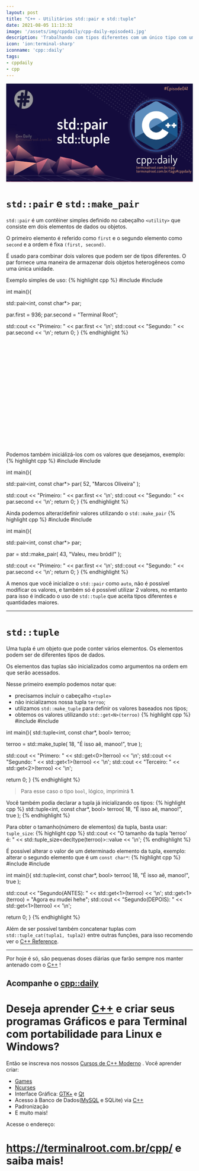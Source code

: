 ```yaml
---
layout: post
title: "C++ - Utilitários std::pair e std::tuple"
date: 2021-08-05 11:13:32
image: '/assets/img/cppdaily/cpp-daily-episode41.jpg'
description: 'Trabalhando com tipos diferentes com um único tipo com uma ferramenta já existente da STL.'
icon: 'ion:terminal-sharp'
iconname: 'cpp::daily'
tags:
- cppdaily
- cpp
---
```


![C++ - Utilitários std::pair e std::tuple](/assets/img/cppdaily/cpp-daily-episode41.jpg)

# `std::pair` e `std::make_pair`
`std::pair` é um contêiner simples definido no cabeçalho `<utility>` que consiste em dois elementos de dados ou objetos.

O primeiro elemento é referido como `first` e o segundo elemento como `second` e a ordem é fixa `(first, second)`.

É usado para combinar dois valores que podem ser de tipos diferentes. O par fornece uma maneira de armazenar dois objetos heterogêneos como uma única unidade.

Exemplo simples de uso:
{% highlight cpp %}
#include <iostream>
#include <utility>

int main(){

  std::pair<int, const char*> par;

  par.first = 936;
  par.second = "Terminal Root";

  std::cout << "Primeiro: " << par.first << '\n';
  std::cout << "Segundo: " << par.second << '\n';
  return 0;
}
{% endhighlight %}

<!-- QUADRADO -->
<script async src="//pagead2.googlesyndication.com/pagead/js/adsbygoogle.js"></script>
<ins class="adsbygoogle"
style="display:inline-block;width:336px;height:280px"
data-ad-client="ca-pub-2838251107855362"
data-ad-slot="5351066970"></ins>
<script>
(adsbygoogle = window.adsbygoogle || []).push({});
</script>


Podemos também iniciálizá-los com os valores que desejamos, exemplo:
{% highlight cpp %}
#include <iostream>
#include <utility>

int main(){

  std::pair<int, const char*> par( 52, "Marcos Oliveira" );

  std::cout << "Primeiro: " << par.first << '\n';
  std::cout << "Segundo: " << par.second << '\n';
  return 0;
}
{% endhighlight %}

Ainda podemos alterar/definir valores utilizando o `std::make_pair`
{% highlight cpp %}
#include <iostream>
#include <utility>

int main(){

  std::pair<int, const char*> par;

  par = std::make_pair( 43, "Valeu, meu bródi!" );

  std::cout << "Primeiro: " << par.first << '\n';
  std::cout << "Segundo: " << par.second << '\n';
  return 0;
}
{% endhighlight %}

A menos que você inicialize o `std::pair` como `auto`, não é possível modificar os valores, e também só é possível utilizar 2 valores, no entanto para isso é indicado o uso de `std::tuple` que aceita tipos diferentes e quantidades maiores.

---

# `std::tuple`
Uma tupla é um objeto que pode conter vários elementos. Os elementos podem ser de diferentes tipos de dados.

Os elementos das tuplas são inicializados como argumentos na ordem em que serão acessados.

Nesse primeiro exemplo podemos notar que:
+ precisamos incluir o cabeçalho `<tuple>`
+ não inicializamos nossa tupla `terroo`;
+ utilizamos `std::make_tuple` para definir os valores baseados nos tipos;
+ obtemos os valores utilizando `std::get<N>(terroo)`
{% highlight cpp %}
#include <iostream>
#include <tuple>

int main(){
  std::tuple<int, const char*, bool> terroo;

  terroo = std::make_tuple( 18, "É isso aê, manoo!", true );
  
  std::cout << "Primero: " << std::get<0>(terroo) << '\n';
  std::cout << "Segundo: " << std::get<1>(terroo) << '\n';
  std::cout << "Terceiro: " << std::get<2>(terroo) << '\n';
  
  return 0;
}
{% endhighlight %}
> Para esse caso o tipo `bool`, lógico, imprimirá **1**.

Você também podia declarar a tupla já inicializando os tipos:
{% highlight cpp %}
std::tuple<int, const char*, bool> terroo( 18, "É isso aê, manoo!", true );
{% endhighlight %}

<!-- RETANGULO LARGO 2 -->
<script async src="//pagead2.googlesyndication.com/pagead/js/adsbygoogle.js"></script>
<ins class="adsbygoogle"
style="display:block; text-align:center;"
data-ad-layout="in-article"
data-ad-format="fluid"
data-ad-client="ca-pub-2838251107855362"
data-ad-slot="8549252987"></ins>
<script>
(adsbygoogle = window.adsbygoogle || []).push({});
</script>


Para obter o tamanho(número de elementos) da tupla, basta usar: `tuple_size`:
{% highlight cpp %}
std::cout << "O tamanho da tupla 'terroo' é: " << 
            std::tuple_size<decltype(terroo)>::value << '\n';
{% endhighlight %}

É possível alterar o valor de um determinado elemento da tupla, exemplo: alterar o segundo elemento que é um `const char*`:
{% highlight cpp %}
#include <iostream>
#include <tuple>

int main(){
  std::tuple<int, const char*, bool> terroo( 18, "É isso aê, manoo!", true );

  std::cout << "Segundo(ANTES): " << std::get<1>(terroo) << '\n';
  std::get<1>(terroo) = "Agora eu mudei hehe";
  std::cout << "Segundo(DEPOIS): " << std::get<1>(terroo) << '\n';

  return 0;
}
{% endhighlight %}

Além de ser possível também concatenar tuplas com `std::tuple_cat(tupla1, tupla2)` entre outras funções, para isso recomendo ver o [C++ Reference](https://en.cppreference.com/w/cpp/utility/tuple).

---

Por hoje é só, são pequenas doses diárias que farão sempre nos manter antenado com o [C++](https://terminalroot.com.br/cpp/) !

## Acompanhe o [cpp::daily](https://terminalroot.com.br/tags#cppdaily)

# Deseja aprender [C++](https://terminalroot.com.br/cpp/) e criar seus programas Gráficos e para Terminal com portabilidade para Linux e Windows?
Então se inscreva nos nossos [Cursos de C++ Moderno](https://terminalroot.com.br/cpp/) . Você aprender criar:
- [Games](https://terminalroot.com.br/tags#games)
- [Ncurses](https://terminalroot.com.br/2021/02/crie-programas-graficos-no-terminal-com-cpp-e-ncurses.html)
- Interface Gráfica: [GTK+](https://terminalroot.com.br/2020/08/anjuta-o-melhor-ide-para-c-com-gtkmm.html) e [Qt](https://terminalroot.com.br/2021/02/gerencie-suas-contas-financeiras-pessoais-com-terminal-finances.html)
- Acesso à Banco de Dados([MySQL](https://terminalroot.com.br/mysql/) e SQLite) via [C++](https://terminalroot.com.br/cpp/)
- Padronização
- E muito mais!

Acesse o endereço:
# <https://terminalroot.com.br/cpp/> e saiba mais!

